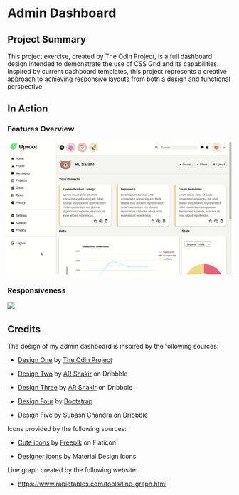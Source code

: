 # Admin Dashboard

## Project Summary

This project exercise, created by The Odin Project, is a full dashboard design
intended to demonstrate the use of CSS Grid and its capabilities. Inspired by
current dashboard templates, this project represents a creative approach to
achieving responsive layouts from both a design and functional perspective.

## In Action

### Features Overview

<img src="gif/features.gif" width="auto" height="auto"/>

### Responsiveness

<img src="gif/responsiveness.gif" width="auto" height="auto"/>

## Credits

The design of my admin dashboard is inspired by the following sources:

* [Design One](https://cdn.statically.io/gh/TheOdinProject/curriculum/main/html_css/grid-lessons/project-dashboard/dashboard-project.png) by [The Odin Project](https://www.theodinproject.com/)

* [Design Two](https://dribbble.com/shots/17473449-Analytics-Dashboard-UI-Concept/attachments/12608049?mode=media)
by [AR Shakir](https://dribbble.com/arshakir) on Dribbble

* [Design Three](https://dribbble.com/shots/16755561-Management-Dashboard) by
[AR Shakir](https://dribbble.com/arshakir) on Dribbble

* [Design Four](https://themes.getbootstrap.com/product/clever-admin-dashboard-template/)
by [Bootstrap](https://themes.getbootstrap.com/)

* [Design Five](https://dribbble.com/shots/4518513-Freebie-Dashboard-Design) by
[Subash Chandra](https://dribbble.com/subash_chandra) on Dribbble

Icons provided by the following sources:

* [Cute icons](https://www.flaticon.com/packs/nature-and-animals-3?word=animal) by [Freepik](https://www.flaticon.com/authors/freepik) on Flaticon

* [Designer icons](https://materialdesignicons.com/) by Material Design Icons

Line graph created by the following website:

* https://www.rapidtables.com/tools/line-graph.html